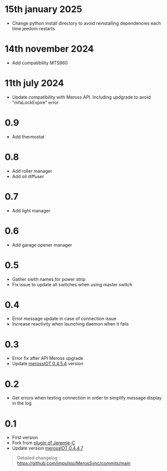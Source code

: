# 15th january 2025
- Change python install directory to avoid reinstalling dependencies each time jeedom restarts

# 14th november 2024
- Add compatibility MTS960

# 11th july 2024
- Update compatibility with Meross API. Including updgrade to avoid "mfaLockExpire" error

# 0.9
- Add thermostat

# 0.8
- Add roller manager
- Add oil diffuser

# 0.7
- Add light manager

# 0.6
- Add garage opener manager

# 0.5
- Gather swith names for power strip
- Fix issue to update all switches when using master switch

# 0.4
- Error message update in case of connection issue
- Increase reactivity when launching daemon when it fails

# 0.3
- Error fix after API Meross upgrade
- Update [merossIOT 0.4.5.4](https://github.com/albertogeniola/MerossIot) version

# 0.2
- Get errors when testing connection in order to simplify message display in the log

# 0.1

- First version
- Fork from [plugin of Jeremie-C](https://github.com/Jeremie-C/plugin-MerossIOT)
- Update version [merossIOT 0.4.4.7](https://github.com/albertogeniola/MerossIot)


> Detailed changelog :
> <https://github.com/impulsio/MerosSync/commits/main>
